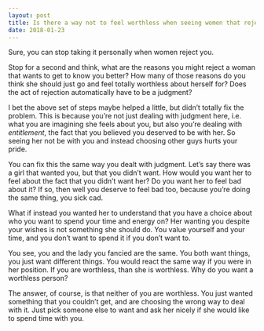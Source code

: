 ```yaml
---
layout: post
title: Is there a way not to feel worthless when seeing women that rejected you being happy with other guys?
date: 2018-01-23
---
```


<p>Sure, you can stop taking it personally when women reject you.</p><p>Stop for a second and think, what are the reasons you might reject a woman that wants to get to know you better? How many of those reasons do you think she should just go and feel totally worthless about herself for? Does the act of rejection automatically have to be a judgment?</p><p>I bet the above set of steps maybe helped a little, but didn’t totally fix the problem. This is because you’re not just dealing with judgment here, i.e. what you are imagining she feels about you, but also you’re dealing with <i>entitlement</i>, the fact that you believed you deserved to be with her. So seeing her not be with you and instead choosing other guys hurts your pride.</p><p>You can fix this the same way you dealt with judgment. Let’s say there was a girl that wanted you, but that you didn’t want. How would you want her to feel about the fact that you didn’t want her? Do you want her to feel bad about it? If so, then well you deserve to feel bad too, because you’re doing the same thing, you sick cad.</p><p>What if instead you wanted her to understand that you have a choice about who you want to spend your time and energy on? Her wanting you despite your wishes is not something she should do. You value yourself and your time, and you don’t want to spend it if you don’t want to.</p><p>You see, you and the lady you fancied are the same. You both want things, you just want different things. You would react the same way if you were in her position. If you are worthless, than she is worthless. Why do you want a worthless person?</p><p>The answer, of course, is that neither of you are worthless. You just wanted something that you couldn’t get, and are choosing the wrong way to deal with it. Just pick someone else to want and ask her nicely if she would like to spend time with you.</p>
